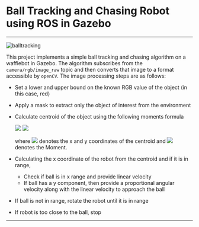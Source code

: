 # Ball Tracking and Chasing Robot using ROS in Gazebo 

---
![balltracking](https://user-images.githubusercontent.com/68025565/185442505-bea3f44d-56d6-4838-9a88-56bce8469236.gif)

This project implements a simple ball tracking and chasing algorithm on a wafflebot in Gazebo. The algorithm subscribes from the `camera/rgb/image_raw` topic and then converts that image to a format accessible by `openCV`. The image processing steps are as follows:
- Set a lower and upper bound on the known RGB value of the object (in this case, red)
- Apply a mask to extract only the object of interest from the environment
- Calculate centroid of the object using the following moments formula 

  <img src="https://render.githubusercontent.com/render/math?math=C_x = \frac{M_{10}}{M_00}">
  <img src="https://render.githubusercontent.com/render/math?math=C_y = \frac{M_{01}}{M_00}">
  
  where   <img src="https://render.githubusercontent.com/render/math?math=C_x, C_y"> denotes the x and y coordinates of the centroid and   <img src="https://render.githubusercontent.com/render/math?math=M"> denotes the Moment.
  
- Calculating the x coordinate of the robot from the centroid and if it is in range,
  - Check if ball is in x range and provide linear velocity
  - If ball has a y component, then provide a proportional angular velocity along with the linear velocity to approach the ball
- If ball is not in range, rotate the robot until it is in range
- If robot is too close to the ball, stop


---
  
  
